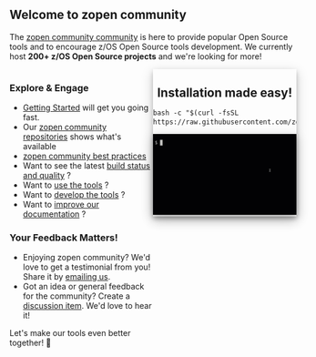## Welcome to zopen community

The [zopen community community](https://github.com/zopencommunity/meta/discussions) is here to provide popular Open Source tools and to encourage z/OS Open Source tools development. 
We currently host **200+ z/OS Open Source projects** and we're looking for more! 

<section class="layout">
<div style="float: right; box-shadow: 0 4px 8px 0 rgba(0, 0, 0, 0.2), 0 6px 20px 0 rgba(0, 0, 0, 0.19); width: 50%">

 <h2 align="center" style="margin-bottom:0px; padding-bottom:0px;">Installation made easy!</h2>

```
bash -c "$(curl -fsSL https://raw.githubusercontent.com/zopencommunity/meta/HEAD/tools/zopen_install.sh)"
```

 <img src="images/demo.gif"  style="box-shadow: 0 4px 8px 0 rgba(0, 0, 0, 0.2), 0 6px 20px 0 rgba(0, 0, 0, 0.19);" />
</div>
<div class="grow1" style="float: left; width: 50%">

### Explore & Engage

* [Getting Started](/Guides/QuickStart.md) will get you going fast.
* Our [zopen community repositories](https://github.com/zopencommunity) shows what's available
* [zopen community best practices](https://github.com/zopencommunity) 
* Want to see the latest [build status and quality](Guides/../Latest.md) ?
* Want to [use the tools](/Guides/ThePackageManager.md) ?
* Want to [develop the tools](/Guides/developing.md) ?
* Want to [improve our documentation](./UpdateDocs.md) ?

### Your Feedback Matters!

* Enjoying zopen community? We'd love to get a testimonial from you! Share it by [emailing us](mailto:fultonm@ca.ibm.com).
* Got an idea or general feedback for the community? Create a [discussion item](https://github.com/orgs/zopencommunity/discussions). We'd love to hear it!

Let's make our tools even better together! 🌟

</div>
</section>

